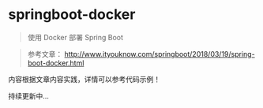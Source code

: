 # springboot-docker

> 使用 Docker 部署 Spring Boot

> 参考文章： http://www.ityouknow.com/springboot/2018/03/19/spring-boot-docker.html 

内容根据文章内容实践，详情可以参考代码示例！

持续更新中...